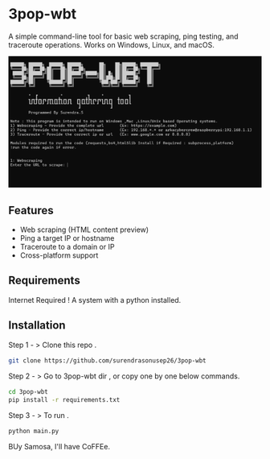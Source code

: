 # 3pop-wbt

A simple command-line tool for basic web scraping, ping testing, and traceroute operations. Works on Windows, Linux, and macOS.

![Screenshot](Assets/scrot1.png)

## Features

- Web scraping (HTML content preview)
- Ping a target IP or hostname
- Traceroute to a domain or IP
- Cross-platform support

## Requirements
Internet Required !
A system with a python installed.

## Installation 

Step 1 - > Clone this repo .
```bash
git clone https://github.com/surendrasonusep26/3pop-wbt
```
Step 2 - >  Go to 3pop-wbt dir , or copy one by one below commands.
```bash
cd 3pop-wbt
pip install -r requirements.txt
```
Step 3 - > To run .
```bash
python main.py
```
BUy Samosa, I'll have CoFFEe.
